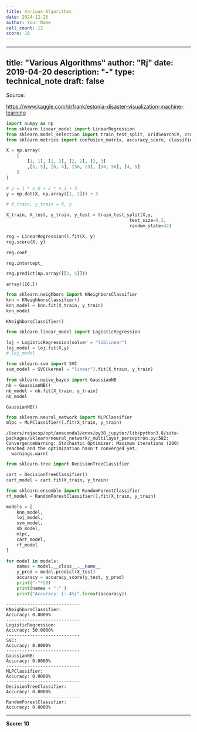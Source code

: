 ```yaml
---
title: Various-Algorithms
date: 2024-12-26
author: Your Name
cell_count: 12
score: 10
---
```


---
title: "Various Algorithms"
author: "Rj"
date: 2019-04-20
description: "-"
type: technical_note
draft: false
---
Source:

https://www.kaggle.com/drfrank/estonia-disaster-visualization-machine-learning


```python
import numpy as np
from sklearn.linear_model import LinearRegression
from sklearn.model_selection import train_test_split, GridSearchCV, cross_val_score
from sklearn.metrics import confusion_matrix, accuracy_score, classification_report

X = np.array(
    [
        [1, 1], [1, 2], [2, 2], [2, 3]
        ,[3, 5], [6, 4], [56, 23], [34, 56], [4, 5]
    ]
)

# y = 1 * x_0 + 2 * x_1 + 3
y = np.dot(X, np.array([1, 2])) + 3

# X_train, y_train = X, y

X_train, X_test, y_train, y_test = train_test_split(X,y,
                                               test_size=0.2,
                                               random_state=42)
```


```python
reg = LinearRegression().fit(X, y)
reg.score(X, y)

reg.coef_

reg.intercept_

reg.predict(np.array([[3, 5]]))
```




    array([16.])




```python
from sklearn.neighbors import KNeighborsClassifier
knn = KNeighborsClassifier()
knn_model = knn.fit(X_train, y_train)
knn_model
```




    KNeighborsClassifier()




```python
from sklearn.linear_model import LogisticRegression

loj = LogisticRegression(solver = "liblinear")
loj_model = loj.fit(X,y)
# loj_model
```


```python
from sklearn.svm import SVC
svm_model = SVC(kernel = "linear").fit(X_train, y_train)
```


```python
from sklearn.naive_bayes import GaussianNB
nb = GaussianNB()
nb_model = nb.fit(X_train, y_train)
nb_model
```




    GaussianNB()




```python
from sklearn.neural_network import MLPClassifier
mlpc = MLPClassifier().fit(X_train, y_train)
```

    /Users/rajacsp/opt/anaconda3/envs/py38_jupyter/lib/python3.8/site-packages/sklearn/neural_network/_multilayer_perceptron.py:582: ConvergenceWarning: Stochastic Optimizer: Maximum iterations (200) reached and the optimization hasn't converged yet.
      warnings.warn(



```python
from sklearn.tree import DecisionTreeClassifier

cart = DecisionTreeClassifier()
cart_model = cart.fit(X_train, y_train)
```


```python
from sklearn.ensemble import RandomForestClassifier
rf_model = RandomForestClassifier().fit(X_train, y_train)
```


```python
models = [
    knn_model,
    loj_model,
    svm_model,
    nb_model,
    mlpc,
    cart_model,
    rf_model
]

for model in models:
    names = model.__class__.__name__
    y_pred = model.predict(X_test)
    accuracy = accuracy_score(y_test, y_pred)
    print("-"*28)
    print(names + ":" )
    print("Accuracy: {:.4%}".format(accuracy))
```

    ----------------------------
    KNeighborsClassifier:
    Accuracy: 0.0000%
    ----------------------------
    LogisticRegression:
    Accuracy: 50.0000%
    ----------------------------
    SVC:
    Accuracy: 0.0000%
    ----------------------------
    GaussianNB:
    Accuracy: 0.0000%
    ----------------------------
    MLPClassifier:
    Accuracy: 0.0000%
    ----------------------------
    DecisionTreeClassifier:
    Accuracy: 0.0000%
    ----------------------------
    RandomForestClassifier:
    Accuracy: 0.0000%



---
**Score: 10**